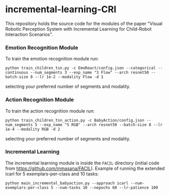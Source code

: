 # incremental-learning-CRI
This repository holds the source code for the modules of the paper "Visual Robotic Perception System with Incremental Learning for Child-Robot Interaction Scenarios".


### Emotion Recognition Module
To train the emotion recognition module run:

``
python train_children_tsn.py -c EmoReact/config.json --categorical --continuous --num_segments 3 --exp_name "3 Flow" --arch resnet50 --batch-size 8 --lr 1e-2 --modality Flow -d 1
``

selecting your preferred number of segments and modality.


### Action Recognition Module
To train the action recognition module run:

``
python train_children_tsn_action.py -c BabyAction/config.json --num_segments 5 --exp_name "5 RGB" --arch resnet50 --batch-size 8 --lr 1e-4 --modality RGB -d 2
``


selecting your preferred number of segments and modality.



### Incremental Learning
The incremental learning module is inside the ``FACIL`` directory (initial code from https://github.com/mmasana/FACIL). Example of running the extended icarl for 5 exemplars-per-class and 10 tasks:

``
python main_incremental_babyaction.py --approach icarl --num-exemplars-per-class 5 --num-tasks 10 --nepochs 60 --lr-patience 100
``
